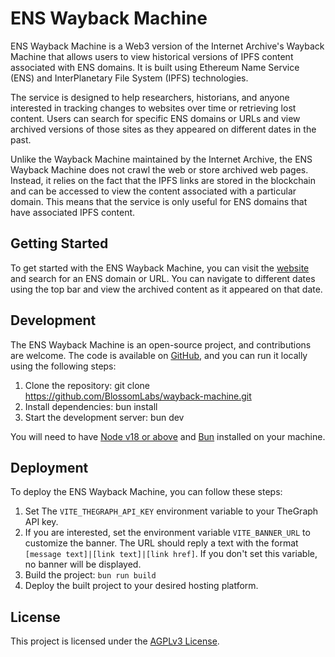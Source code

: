 # ENS Wayback Machine

ENS Wayback Machine is a Web3 version of the Internet Archive's Wayback Machine that allows users to view historical versions of IPFS content associated with ENS domains. It is built using Ethereum Name Service (ENS) and InterPlanetary File System (IPFS) technologies.

The service is designed to help researchers, historians, and anyone interested in tracking changes to websites over time or retrieving lost content. Users can search for specific ENS domains or URLs and view archived versions of those sites as they appeared on different dates in the past.

Unlike the Wayback Machine maintained by the Internet Archive, the ENS Wayback Machine does not crawl the web or store archived web pages. Instead, it relies on the fact that the IPFS links are stored in the blockchain and can be accessed to view the content associated with a particular domain. This means that the service is only useful for ENS domains that have associated IPFS content.

## Getting Started

To get started with the ENS Wayback Machine, you can visit the [website](https://wayback-machine.eth.limo) and search for an ENS domain or URL. You can navigate to different dates using the top bar and view the archived content as it appeared on that date.

## Development

The ENS Wayback Machine is an open-source project, and contributions are welcome. The code is available on [GitHub](https://github.com/BlossomLabs/wayback-machine), and you can run it locally using the following steps:

1.  Clone the repository: git clone https://github.com/BlossomLabs/wayback-machine.git
2.  Install dependencies: bun install
3.  Start the development server: bun dev

You will need to have [Node v18 or above](https://nodejs.org/) and [Bun](https://bun.sh/) installed on your machine.

## Deployment
To deploy the ENS Wayback Machine, you can follow these steps:

1. Set The `VITE_THEGRAPH_API_KEY` environment variable to your TheGraph API key.
2. If you are interested, set the environment variable `VITE_BANNER_URL` to customize the banner. The URL should reply a text with the format `[message text]|[link text]|[link href]`. If you don't set this variable, no banner will be displayed.
3. Build the project: `bun run build`
4. Deploy the built project to your desired hosting platform.

## License

This project is licensed under the [AGPLv3 License](LICENSE).
